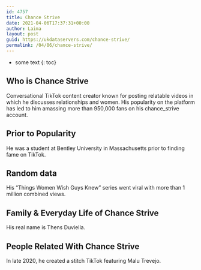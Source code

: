 ```yaml
---
id: 4757
title: Chance Strive
date: 2021-04-06T17:37:31+00:00
author: Laima
layout: post
guid: https://ukdataservers.com/chance-strive/
permalink: /04/06/chance-strive/
---
```


* some text
{: toc}


## Who is Chance Strive
                  
                  
                  
Conversational TikTok content creator known for posting relatable videos in which he discusses relationships and women. His popularity on the platform has led to him amassing more than 950,000 fans on his chance_strive account.
                  
              
            
              
            
                
                
                
## Prior to Popularity
                  
                  
                  
He was a student at Bentley University in Massachusetts prior to finding fame on TikTok.
                  
              
            
              
            
                
                
                
## Random data
                  
                  
                  
His &#8220;Things Women Wish Guys Knew&#8221; series went viral with more than 1 million combined views. 
                  
              
            
              
            
                
                
                
## Family & Everyday Life of Chance Strive
                  
                  
                  
His real name is Thens Duviella. 
                  
              
            
              
            
                
                
                
## People Related With Chance Strive
                  
                  
                  
In late 2020, he created a stitch TikTok featuring Malu Trevejo. 
                  
              
            
              
            
                
              
            
              
              
            
            
              
            
          
          
          